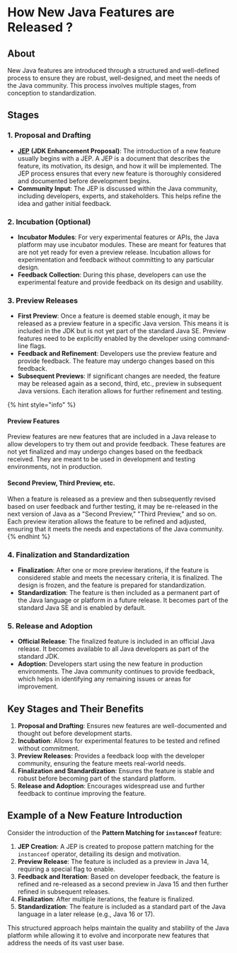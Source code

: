 # How New Java Features are Released ?

## About

New Java features are introduced through a structured and well-defined process to ensure they are robust, well-designed, and meet the needs of the Java community. This process involves multiple stages, from conception to standardization.&#x20;

## Stages

### 1. **Proposal and Drafting**

* [**JEP**](https://openjdk.org/jeps/0) **(JDK Enhancement Proposal)**: The introduction of a new feature usually begins with a JEP. A JEP is a document that describes the feature, its motivation, its design, and how it will be implemented. The JEP process ensures that every new feature is thoroughly considered and documented before development begins.
* **Community Input**: The JEP is discussed within the Java community, including developers, experts, and stakeholders. This helps refine the idea and gather initial feedback.

### 2. **Incubation (Optional)**

* **Incubator Modules**: For very experimental features or APIs, the Java platform may use incubator modules. These are meant for features that are not yet ready for even a preview release. Incubation allows for experimentation and feedback without committing to any particular design.
* **Feedback Collection**: During this phase, developers can use the experimental feature and provide feedback on its design and usability.

### 3. **Preview Releases**

* **First Preview**: Once a feature is deemed stable enough, it may be released as a preview feature in a specific Java version. This means it is included in the JDK but is not yet part of the standard Java SE. Preview features need to be explicitly enabled by the developer using command-line flags.
* **Feedback and Refinement**: Developers use the preview feature and provide feedback. The feature may undergo changes based on this feedback.
* **Subsequent Previews**: If significant changes are needed, the feature may be released again as a second, third, etc., preview in subsequent Java versions. Each iteration allows for further refinement and testing.

{% hint style="info" %}
#### Preview Features

Preview features are new features that are included in a Java release to allow developers to try them out and provide feedback. These features are not yet finalized and may undergo changes based on the feedback received. They are meant to be used in development and testing environments, not in production.

#### Second Preview, Third Preview, etc.

When a feature is released as a preview and then subsequently revised based on user feedback and further testing, it may be re-released in the next version of Java as a "Second Preview," "Third Preview," and so on. Each preview iteration allows the feature to be refined and adjusted, ensuring that it meets the needs and expectations of the Java community.
{% endhint %}

### 4. **Finalization and Standardization**

* **Finalization**: After one or more preview iterations, if the feature is considered stable and meets the necessary criteria, it is finalized. The design is frozen, and the feature is prepared for standardization.
* **Standardization**: The feature is then included as a permanent part of the Java language or platform in a future release. It becomes part of the standard Java SE and is enabled by default.

### 5. **Release and Adoption**

* **Official Release**: The finalized feature is included in an official Java release. It becomes available to all Java developers as part of the standard JDK.
* **Adoption**: Developers start using the new feature in production environments. The Java community continues to provide feedback, which helps in identifying any remaining issues or areas for improvement.

## Key Stages and Their Benefits

1. **Proposal and Drafting**: Ensures new features are well-documented and thought out before development starts.
2. **Incubation**: Allows for experimental features to be tested and refined without commitment.
3. **Preview Releases**: Provides a feedback loop with the developer community, ensuring the feature meets real-world needs.
4. **Finalization and Standardization**: Ensures the feature is stable and robust before becoming part of the standard platform.
5. **Release and Adoption**: Encourages widespread use and further feedback to continue improving the feature.

## Example of a New Feature Introduction

Consider the introduction of the **Pattern Matching for `instanceof`** feature:

1. **JEP Creation**: A JEP is created to propose pattern matching for the `instanceof` operator, detailing its design and motivation.
2. **Preview Release**: The feature is included as a preview in Java 14, requiring a special flag to enable.
3. **Feedback and Iteration**: Based on developer feedback, the feature is refined and re-released as a second preview in Java 15 and then further refined in subsequent releases.
4. **Finalization**: After multiple iterations, the feature is finalized.
5. **Standardization**: The feature is included as a standard part of the Java language in a later release (e.g., Java 16 or 17).

This structured approach helps maintain the quality and stability of the Java platform while allowing it to evolve and incorporate new features that address the needs of its vast user base.
